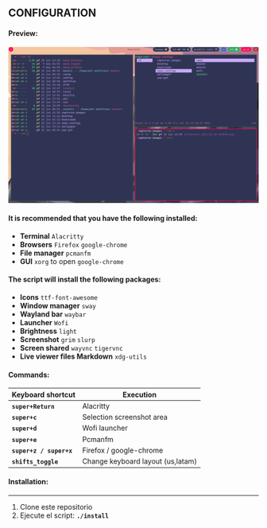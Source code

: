 ## CONFIGURATION
#### Preview:
![capture desktop](./screenshot_2021-06-25-162123.png)

#### It is recommended that you have the following installed:
- **Terminal** ```Alacritty```
- **Browsers** ```Firefox``` ```google-chrome```
- **File manager** ```pcmanfm```
- **GUI** ```xorg``` to open ```google-chrome```

#### The script will install the following packages:
- **Icons** ```ttf-font-awesome```
- **Window manager** ```sway```
- **Wayland bar** ```waybar```
- **Launcher** ```Wofi```
- **Brightness** ```light```
- **Screenshot** ```grim```  ```slurp```
- **Screen shared** ```wayvnc```  ```tigervnc```
- **Live viewer files Markdown** ```xdg-utils```

#### Commands:
| Keyboard shortcut | Execution |
|-------------------|-----------|
| **```super+Return```** | Alacritty |
| **```super+c```** | Selection screenshot area |
| **```super+d```** | Wofi launcher |
| **```super+e```** | Pcmanfm |
| **```super+z / super+x```** | Firefox / google-chrome |
| **```shifts_toggle```** | Change keyboard layout (us,latam) |

#### Installation:
---
1. Clone este repositorio
2. Ejecute el script: **```./install```**
